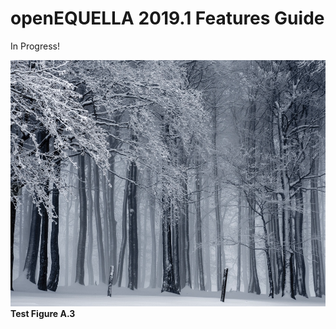 # openEQUELLA 2019.1 Features Guide

In Progress!

![Test Image](TestImage.png)
**Test Figure A.3**
